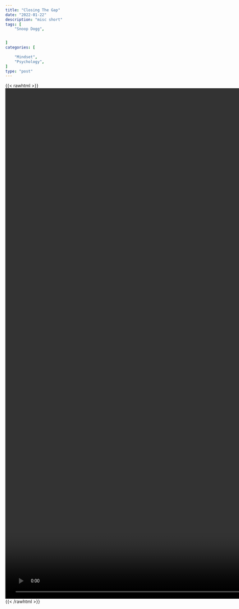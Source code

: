 ```yaml
---
title: "Closing The Gap"
date: "2022-01-22"
description: "misc short"
tags: [
    "Snoop Dogg",


]
categories: [
    
    "Mindset",
    "Psychology",
]
type: "post"
---
```

{{< rawhtml >}}
    <video style="height:40vh;width:auto" overflow="hidden" controls>
        <source src="https://clips.dev00ps.com/MISC/closing_the_gap.mp4" type="video/mp4"> 
    </video>
{{< /rawhtml >}}